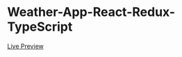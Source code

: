 # Weather-App-React-Redux-TypeScript

[Live Preview](https://apps.damirpristav.com/weather-app/)

<!-- [Blog Post]() -->
